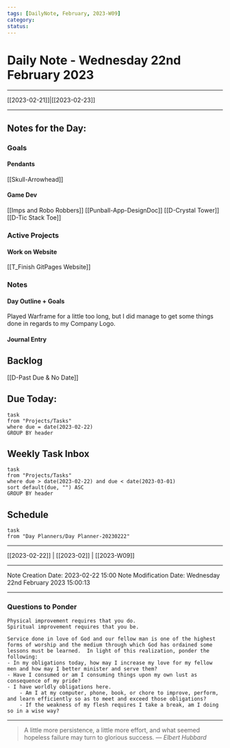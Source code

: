 ```yaml
---
tags: [DailyNote, February, 2023-W09]
category:
status:
---
```


# Daily Note - Wednesday 22nd February 2023

---
[[2023-02-21]]|[[2023-02-23]]

---

## Notes for the Day:
### Goals
#### Pendants
[[Skull-Arrowhead]]

#### Game Dev
[[Imps and Robo Robbers]]
[[Punball-App-DesignDoc]]
[[D-Crystal Tower]]
[[D-Tic Stack Toe]]
### Active Projects
#### Work on Website
[[T_Finish GitPages Website]]

### Notes
#### Day Outline + Goals
Played Warframe for a little too long, but I did manage to get some things done in regards to my Company Logo.
#### Journal Entry

## Backlog
[[D-Past Due & No Date]]

## Due Today:
```dataview
task
from "Projects/Tasks"
where due = date(2023-02-22)
GROUP BY header
```

## Weekly Task Inbox
```dataview
task
from "Projects/Tasks"
where due > date(2023-02-22) and due < date(2023-03-01)
sort default(due, "") ASC
GROUP BY header
```

## Schedule
```dataview
task
from "Day Planners/Day Planner-20230222"

```
---
[[2023-02-22]] | [[2023-02]] | [[2023-W09]]

---

Note Creation Date: 2023-02-22 15:00
Note Modification Date: Wednesday 22nd February 2023 15:00:13 

---
### Questions to Ponder
	Physical improvement requires that you do.
	Spiritual improvement requires that you be.

	Service done in love of God and our fellow man is one of the highest forms of worship and the medium through which God has ordained some lessons must be learned.  In light of this realization, ponder the following:
	- In my obligations today, how may I increase my love for my fellow men and how may I better minister and serve them?
	- Have I consumed or am I consuming things upon my own lust as consequence of my pride?
	- I have worldly obligations here.  
		- Am I at my computer, phone, book, or chore to improve, perform, and learn efficiently so as to meet and exceed those obligations?  
		- If the weakness of my flesh requires I take a break, am I doing so in a wise way?

--- 
> A little more persistence, a little more effort, and what seemed hopeless failure may turn to glorious success.
> — <cite>Elbert Hubbard</cite>